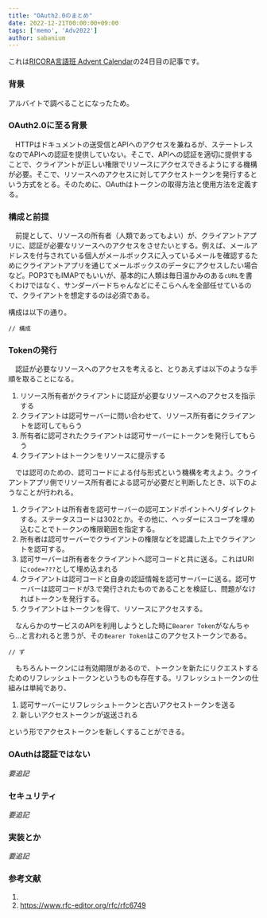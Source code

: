 ```yaml
---
title: "OAuth2.0のまとめ"
date: 2022-12-21T00:00:00+09:00
tags: ['memo', 'Adv2022']
author: sabanium
---
```


これは[RICORA言語班 Advent Calendar](https://adventar.org/calendars/7447)の24日目の記事です。

### 背景

アルバイトで調べることになったため。

### OAuth2.0に至る背景

　HTTPはドキュメントの送受信とAPIへのアクセスを兼ねるが、ステートレスなのでAPIへの認証を提供していない。そこで、APIへの認証を適切に提供することで、クライアントが正しい権限でリソースにアクセスできるようにする機構が必要。そこで、リソースへのアクセスに対してアクセストークンを発行するという方式をとる。そのために、OAuthはトークンの取得方法と使用方法を定義する。

### 構成と前提

　前提として、リソースの所有者（人類であってもよい）が、クライアントアプリに、認証が必要なリソースへのアクセスをさせたいとする。例えば、メールアドレスを付与されている個人がメールボックスに入っているメールを確認するためにクライアントアプリを通じてメールボックスのデータにアクセスしたい場合など。POP3でもIMAPでもいいが、基本的に人類は毎日温かみのある`cURL`を書くわけではなく、サンダーバードちゃんなどにそこらへんを全部任せているので、クライアントを想定するのは必須である。

構成は以下の通り。

```
// 構成
```

### Tokenの発行

　認証が必要なリソースへのアクセスを考えると、とりあえずは以下のような手順を取ることになる。

1. リソース所有者がクライアントに認証が必要なリソースへのアクセスを指示する
2. クライアントは認可サーバーに問い合わせて、リソース所有者にクライアントを認可してもらう
3. 所有者に認可されたクライアントは認可サーバーにトークンを発行してもらう
4. クライアントはトークンをリソースに提示する

　では認可のための、認可コードによる付与形式という機構を考えよう。クライアントアプリ側でリソース所有者による認可が必要だと判断したとき、以下のようなことが行われる。

1. クライアントは所有者を認可サーバーの認可エンドポイントへリダイレクトする。ステータスコードは302とか。その他に、ヘッダーにスコープを埋め込むことでトークンの権限範囲を指定する。
2. 所有者は認可サーバーでクライアントの権限などを認識した上でクライアントを認可する。
3. 認可サーバーは所有者をクライアントへ認可コードと共に送る。これはURIに`code=???`として埋め込まれる
4. クライアントは認可コードと自身の認証情報を認可サーバーに送る。認可サーバーは認可コードが3.で発行されたものであることを検証し、問題がなければトークンを発行する。
5. クライアントはトークンを得て、リソースにアクセスする。

　なんらかのサービスのAPIを利用しようとした時に`Bearer Token`がなんちゃら...と言われると思うが、その`Bearer Token`はこのアクセストークンである。

```
// ず
```

　もちろんトークンには有効期限があるので、トークンを新たにリクエストするためのリフレッシュトークンというものも存在する。リフレッシュトークンの仕組みは単純であり、

1. 認可サーバーにリフレッシュトークンと古いアクセストークンを送る
2. 新しいアクセストークンが返送される

という形でアクセストークンを新しくすることができる。

### OAuthは認証ではない

*要追記*

### セキュリティ

*要追記*

### 実装とか

*要追記*






### 参考文献

1. 
2. https://www.rfc-editor.org/rfc/rfc6749
